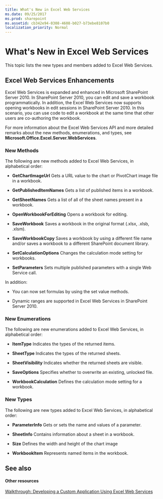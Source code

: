 ```yaml
---
title: What's New in Excel Web Services
ms.date: 09/25/2017
ms.prod: sharepoint
ms.assetid: cb342e94-0308-4608-b027-b73ebe8107b0
localization_priority: Normal
---
```



# What's New in Excel Web Services

This topic lists the new types and members added to Excel Web Services.
  
    
    


## Excel Web Services Enhancements

Excel Web Services is expanded and enhanced in Microsoft SharePoint Server 2010. In SharePoint Server 2010, you can edit and save a workbook programmatically. In addition, the Excel Web Services now supports opening workbooks in edit sessions in SharePoint Server 2010. In this scenario, you can use code to edit a workbook at the same time that other users are co-authoring the workbook.
  
    
    
For more information about the Excel Web Services API and more detailed remarks about the new methods, enumerations, and types, see **Microsoft.Office.Excel.Server.WebServices**.
  
    
    

### New Methods

The following are new methods added to Excel Web Services, in alphabetical order: 
  
    
    

- **GetChartImageUrl** Gets a URL value to the chart or PivotChart image file in a workbook.
    
  
- **GetPublishedItemNames** Gets a list of published items in a workbook.
    
  
- **GetSheetNames** Gets a list of all of the sheet names present in a workbook.
    
  
- **OpenWorkbookForEditing** Opens a workbook for editing.
    
  
- **SaveWorkbook** Saves a workbook in the original format (.xlsx, .xlsb, .xlsm).
    
  
- **SaveWorkbookCopy** Saves a workbook by using a different file name and/or saves a workbook to a different SharePoint document library.
    
  
- **SetCalculationOptions** Changes the calculation mode setting for workbooks.
    
  
- **SetParameters** Sets multiple published parameters with a single Web Service call.
    
  
In addition:
  
    
    

- You can now set formulas by using the set value methods.
    
  
- Dynamic ranges are supported in Excel Web Services in SharePoint Server 2010.
    
  

### New Enumerations

The following are new enumerations added to Excel Web Services, in alphabetical order:
  
    
    

- **ItemType** Indicates the types of the returned items.
    
  
- **SheetType** Indicates the types of the returned sheets.
    
  
- **SheetVisibility** Indicates whether the returned sheets are visible.
    
  
- **SaveOptions** Specifies whether to overwrite an existing, unlocked file.
    
  
- **WorkbookCalculation** Defines the calculation mode setting for a workbook.
    
  

### New Types

The following are new types added to Excel Web Services, in alphabetical order:
  
    
    

- **ParameterInfo** Gets or sets the name and values of a parameter.
    
  
- **SheetInfo** Contains information about a sheet in a workbook.
    
  
- **Size** Defines the width and height of the chart image
    
  
- **WorkbookItem** Represents named items in the workbook.
    
  

## See also


#### Other resources


  
    
    
 [Walkthrough: Developing a Custom Application Using Excel Web Services](walkthrough-developing-a-custom-application-using-excel-web-services.md)
